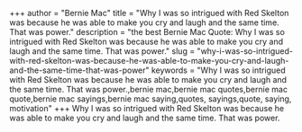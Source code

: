 +++
author = "Bernie Mac"
title = "Why I was so intrigued with Red Skelton was because he was able to make you cry and laugh and the same time. That was power."
description = "the best Bernie Mac Quote: Why I was so intrigued with Red Skelton was because he was able to make you cry and laugh and the same time. That was power."
slug = "why-i-was-so-intrigued-with-red-skelton-was-because-he-was-able-to-make-you-cry-and-laugh-and-the-same-time-that-was-power"
keywords = "Why I was so intrigued with Red Skelton was because he was able to make you cry and laugh and the same time. That was power.,bernie mac,bernie mac quotes,bernie mac quote,bernie mac sayings,bernie mac saying,quotes, sayings,quote, saying, motivation"
+++
Why I was so intrigued with Red Skelton was because he was able to make you cry and laugh and the same time. That was power.
